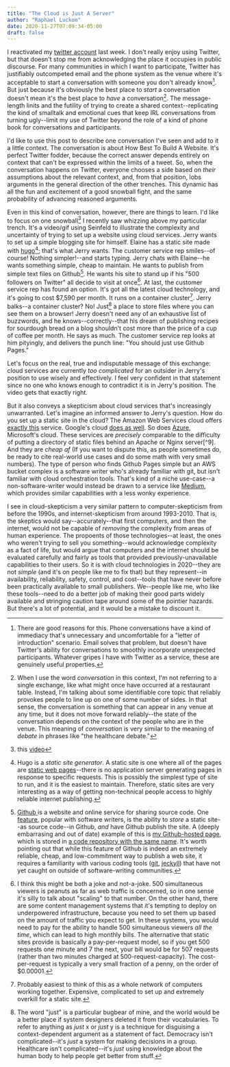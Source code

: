 ```yaml
---
title: "The Cloud is Just A Server"
author: "Raphael Luckom"
date: 2020-11-27T07:09:34-05:00
draft: false
---
```


I reactivated my [twitter account](https://twitter.com/RLuckom) last week.
I don't really enjoy using Twitter, but that doesn't stop me from acknowledging
the place it occupies in public discourse. For many communities in which I
want to participate, Twitter has justifiably outcompeted email and the phone system
as the venue where it's acceptable to start a conversation with someone you don't
already know[^1]. But just because it's obviously the best place to _start_ a conversation
doesn't mean it's the best place to _have_ a conversation[^2]. The message-length linits
and the futility of trying to create a shared context--replicating the kind of
smalltalk and emotional cues that keep IRL conversations from turning ugly--limit
my use of Twitter beyond the role of a kind of phone book for conversations and
participants.

I'd like to use this post to describe one conversation I've seen and add to it a little
context. The conversation is about How Best To Build A Website. It's perfect Twitter
fodder, because the correct answer depends entirely on context that can't be expressed
within the limits of a tweet. So, when the conversation happens on Twitter, everyone
chooses a side based on _their_ assumptions about the relevant context, and, from that
position, lobs arguments in the general direction of the other trenches. This dynamic
has all the fun and excitement of a good snowball fight, and the same probability of
advancing reasoned arguments.

Even in this kind of conversation, however, there are things to learn. I'd like to focus
on one snowball[^3] I recently saw whizzing above my particular trench. It's a video/gif
using Seinfeld to illustrate the complexity and uncertainty of trying to set up a website using
cloud services. Jerry wants to set up a simple blogging site for himself. Elaine has a static
site made with [hugo](https://gohugo.io/)[^4]; that's what Jerry wants. The customer service rep
smiles--of course! Nothing simpler!--and starts typing. Jerry chats with Elaine--he wants something
simple, cheap to maintain. He wants to publish from simple text files on Github[^5]. He wants
his site to stand up if his "500 followers on Twitter" all decide to visit at once[^6]. At last,
the customer service rep has found an option. It's got all the latest cloud technology, and
it's going to cost $7,590 per month. It runs on a container cluster[^7]. Jerry balks--a container cluster?
No! Just[^8] a place to store files where you can see them on a browser! Jerry doesn't need
any of an exhaustive list of buzzwords, and he knows--correctly--that his dream of publishing
recipes for sourdough bread on a blog shouldn't cost more than the price of a cup of coffee
per month. He says as much. The customer service rep looks at him pityingly, and delivers
the punch line: "You should just use Github Pages."

Let's focus on the real, true and indisputable message of this exchange: cloud services are currently
_too complicated_ for an outsider in Jerry's position to use wisely and effectively. I feel
very confident in that statement since no one who knows enough to contradict it is in Jerry's
position. The video gets that exactly right.

But it also conveys a skepticism about cloud services that's increasingly unwarranted. Let's
imagine an informed answer to Jerry's question. How do you set up a static site in the cloud?
The Amazon Web Services cloud offers [exactly this](https://docs.aws.amazon.com/AmazonS3/latest/dev/WebsiteHosting.html)
service. Google's cloud [does as well](https://cloud.google.com/storage/docs/hosting-static-website). So
does [Azure](https://docs.microsoft.com/en-us/azure/storage/blobs/storage-blob-static-website), Microsoft's cloud.
These services are _precisely_ comparable to the difficulty of putting a directory of static files
behind an Apache or Nginx server[^9]. And they are _cheap af_ (If you want to dispute this, as people sometimes do,
be ready to cite real-world use cases and do some math with very small numbers). The type of person who finds Github Pages simple but an AWS 
bucket complex is a software writer who's already familiar with git, but isn't familiar with
cloud orchestration tools. That's kind of a niche use-case--a non-software-writer would instead be drawn
to a service like [Medium](https://medium.com/), which provides similar capabilities with a less
wonky experience.

I see in cloud-skepticism a very similar pattern to computer-skepticism from before the 1990s,
and internet-skepticism from around 1993-2010. That is, the skeptics would say--accurately--that
first computers, and then the internet, would not be capable of _removing_ the complexity from
areas of human experience. The propoents of those technologies--at least, the ones who weren't 
trying to sell you something--would acknowledge complexity as a fact of life, but would argue
that computers and the internet should be evaluated carefully and fairly as tools that provided
previously-unavailable capabilities to their users. So it is with cloud technologies in 2020--they
are not _simple_ (and it's on people like me to fix that) but they represent--in availability, reliability,
safety, control, and cost--tools that have never before been practically available to small publishers.
We--people like me, who like these tools--need to do a better job of making their good parts
widely available and stringing caution tape around some of the pointier hazards. But there's a lot
of potential, and it would be a mistake to discount it.

[^1]: There are good reasons for this. Phone conversations have a kind of immediacy that's unnecessary and uncomfortable for a "letter of introduction" scenario. Email solves that problem, but doesn't have Twitter's ability for conversations to smoothly incorporate unexpected participants. Whatever gripes I have with Twitter as a service, these are genuinely useful properties.

[^2]: When I use the word _conversation_ in this context, I'm not referring to a single exchange, like what might once have occurred at a restaurant table. Instead, I'm talking about some identifiable core topic that reliably provokes people to line up on one of some number of sides. In that sense, the conversation is something that can appear in any venue at any time, but it does not move forward reliably--the state of the conversation depends on the context of the people who are in the venue. This meaning of _conversation_ is very similar to the meaning of _debate_ in phrases like "the healthcare debate."

[^3]: this [video](https://twitter.com/DennisCode/status/1331695899672596480/video/1)

[^4]: Hugo is a _static site generator_. A static site is one where all of the pages are [static web pages](https://en.wikipedia.org/wiki/Static_web_page)--there is no application server generating pages in response to specific requests. This is possibly the simplest type of site to run, and it is the easiest to maintain. Therefore, static sites are very interesting as a way of getting non-technical people access to highly reliable internet publishing.

[^5]: [Github ](https://github.com/) is a website and online service for sharing source code. One [feature](https://pages.github.com/), popular with software writers, is the ability to _store_ a static site--as source code--in Github, _and_ have Github publish the site. A (deeply embarrasing and out of date) example of this is [my Github-hosted page](http://rluckom.github.io/), which is stored in [a code repository with the same name](https://github.com/RLuckom/RLuckom.github.io). It's worth pointing out that while this feature of Github is indeed an extremely reliable, cheap, and low-commitment way to publish a web site, it requires a familiarity with various coding tools ([git](https://git-scm.com/), [jeckyll](https://jekyllrb.com/docs/)) that have not yet caught on outside of software-writing communities.

[^6]: I think this might be both a joke and not-a-joke. 500 simultaneous viewers is peanuts as far as web traffic is concerned, so in one sense it's silly to talk about "scaling" to that number. On the other hand, there are some content management systems that it's tempting to deploy on underpowered infrastructure, because you need to set them up based on the amount of traffic you expect to get. In these systems, you would need to pay for the ability to handle 500 simultaneous viewers _all the time_, which can lead to high monthly bills. The alternative that static sites provide is basically a pay-per-request model, so if you get 500 requests one minute and 7 the next, your bill would be for 507 requests (rather than two minutes charged at 500-request-capacity). The cost-per-request is typically a very small fraction of a penny, on the order of $0.00001.

[^7]: Probably easiest to think of this as a whole network of computers working together. Expensive, complicated to set up and extremely overkill for a static site.

[^8]: The word "just" is a particular bugbear of mine, and the world would be a better place if system designers deleted it from their vocabularies. To refer to anything as _just_ x or _just_ y is a technique for disguising a context-dependent argument as a statement of fact. Democracy isn't complicated--it's _just_ a system for making decisions in a group. Healthcare isn't complicated--it's _just_ using knowledge about the human body to help people get better from stuff.
